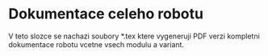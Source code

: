 Dokumentace celeho robotu
=========================

V teto slozce se nachazi soubory *.tex ktere vygeneruji PDF verzi kompletni
dokumentace robotu vcetne vsech modulu a variant.